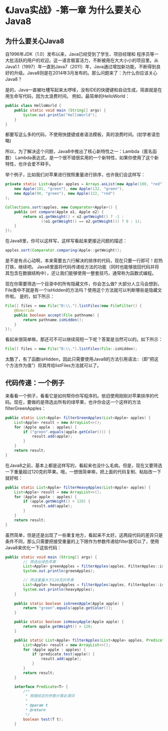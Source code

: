 # 《Java实战》-第一章 为什么要关心Java8  

## 为什么要关心Java8  
自1996年JDK（1.0）发布以来，Java已经受到了学生、项目经理和 程序员等一大批活跃的用户的欢迎。这一语言极富活力，不断被用在大大小小的项目里。从Java1.1（1997）年一直到Java7（2011）年，Java通过增加新功能，不断得到良好的升级。Java8则是在2014年3月发布的。那么问题来了：为什么你应该关心Java8？  

是的，Java一直被吐槽写起来太啰嗦，没有IDE的快捷键和自动生成，简直就是在用生命写代码，因为太浪费时间。 例如，最简单的HelloWorld：  
``` java
public class HelloWorld {
    public static void main (String[] args) {
        System.out.println("HelloWorld");
    }
}
```
都要写这么多的代码，不使用快捷键或者语法模板，真的浪费时间。(初学者请忽略)  

所以，为了解决这个问题，Java8中推出了核心新特性之一：Lambda（匿名函数） Lambda表达式，是一个很不错很实用的一个新特性，如果你使用了这个新特性，也许会爱不释手。  

举个例子，比如我们对苹果进行按照重量进行排序，也许我们会这样写：  
``` java
private static List<Apple> apples = Arrays.asList(new Apple(100, "red"), 
    new Apple(101, "green"), new Apple(132, "green"), 
    new Apple(90, "green"), new Apple(122, "red")
);
```

``` java
Collections.sort(apples, new Comparator<Apple>() {
    public int compare(Apple o1, Apple o2) {
        return o1.getWeight() < o2.getWeight() ? -1 :
                ((o1.getWeight() == o2.getWeight()) ? 0 : 1);
    }
});
```

在Java8里，你可以这样写，这样写看起来更接近问题的描述： 
``` java
apples.sort(Comparator.comparing(Apple::getWeight));
```

是不是有点心动啊，本来需要五六行解决的排序的代码，现在只要一行即可！趁热打铁，继续吧。 Java8里面将代码传递给方法的功能（同时也能够放回代码并将其包含在数据结构中），还让我们能够使用一整套技巧，通常称为函数式编程。  

现在你需要筛选一个目录中的所有隐藏文件，你会怎么做? 大部分人立马会想到，File类中不就是有一个isHidden的方法吗？使用这个方法就可以判断哪些是隐藏文件啦。 是的，如下所示：  
``` java
File[] files = new File("D:\\.").listFiles(new FileFilter() {
    @Override
    public boolean accept(File pathname) {
        return pathname.isHidden();
    }
});

```

看起来很简单嘛，那还可不可以继续简短一下呢？答案是当然可以的。如下所示：  
``` java
File[] files = new File("D:\\.").listFiles(File::isHidden);
```
太酷了，有了函数isHidden，因此只需要使用Java8的方法引用语法::（即“把这个方法作为值”）将其传给listFiles方法就可以了。  

## 代码传递：一个例子  

来看看一个例子，看看它是如何帮你你写程序的。依旧使用刚刚对苹果排序的代码。现在，要做的是筛选出所有的绿苹果，也许你会这一个这样的方法filterGreenApples：  
``` java
public static List<Apple> filterGreenApples(List<Apple> apples) {
    List<Apple> result = new ArrayList<>();
    for (Apple apple : apples) {
        if ("green".equals(apple.getColor())) {
            result.add(apple);
        }
    }
    return result;
}
```

在Java8之前，基本上都是这样写的，看起来也没什么毛病。但是，现在又要筛选一下重量超过120克的苹果。哦，一想很简单嘛，把上面的代码复制、粘贴改一下就好啦：  
``` java
public static List<Apple> filterHeavyApples(List<Apple> apples) {
    List<Apple> result = new ArrayList<>();
    for (Apple apple : apples) {
        if (apple.getWeight() > 120) {
            result.add(apple);
        }
    }
    return result;
}
```

虽然简单，但是还是出现了一些重复地方，看起来不太好。这两段代码的差异只是条件不同，那么只需要把接受重量的上下限作为参数传递给filter就可以了，使用Java8来优化一下这些代码：  
``` java
public static void main (String[] args) {
        // 筛选出绿色苹果
        List<Apple> greenApples = filterApples(apples, FilterApples::isGreenApple);
        System.out.println(greenApples);

        // 筛选重量大于120克的苹果
        List<Apple> heavyApples = filterApples(apples, FilterApples::isHeavyApple);
        System.out.println(heavyApples);
    }
    
    public static boolean isGreenApple(Apple apple) {
        return "green".equals(apple.getColor());
    }

    public static boolean isHeavyApple(Apple apple) {
        return apple.getWeight() > 120;
    }

    public static List<Apple> filterApples(List<Apple> apples, Predicate<Apple> predicate) {
        List<Apple> result = new ArrayList<>();
        for (Apple apple : apples) {
            if (predicate.test(apple)) {
                result.add(apple);
            }
        }
        return result;
    }

    interface Predicate<T> {
        /**
         * 根据给定的参数计算此谓词
         *
         * @param t
         * @return
         */
        boolean test(T t);
    }
```
